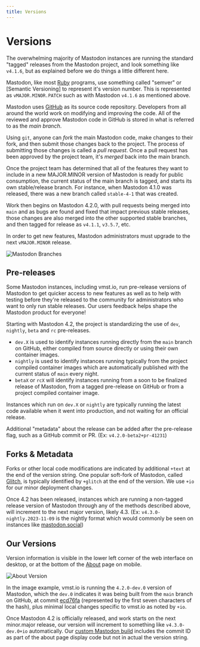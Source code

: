 ```yaml
---
title: Versions
---
```


# Versions

The overwhelming majority of Mastodon instances are running the standard "tagged" releases from the Mastodon project, and look something like `v4.1.6`, but as explained before we do things a little different here.

Mastodon, like most [Ruby](https://www.ruby-lang.org/en/) programs, use something called "semver" or [Semantic Versioning] to represent it's version number.
This is represented as `vMAJOR.MINOR.PATCH` such as with Mastodon `v4.1.6` as mentioned above.

Mastodon uses [GitHub](https://github.com/mastodon/mastodon) as its source code repository.
Developers from all around the world work on modifying and improving the code.
All of the reviewed and approve Mastodon code in GitHub is stored in what is referred to as the _main branch_.

Using `git`, anyone can _fork_ the main Mastodon code, make changes to their fork, and then submit those changes back to the project.
The process of submitting those changes is called a _pull request_.
Once a pull request has been approved by the project team, it's _merged_ back into the main branch.

Once the project team has determined that all of the features they want to include in a new MAJOR.MINOR version of Mastodon is ready for public consumption, the current status of the main branch is tagged, and starts its own stable/release branch.
For instance, when Mastodon 4.1.0 was released, there was a new branch called `stable-4-1` that was created.

Work then begins on Mastodon 4.2.0, with pull requests being merged into `main` and as bugs are found and fixed that impact previous stable releases, those changes are also merged into the other supported stable branches, and then tagged for release as `v4.1.1`, `v3.5.7`, etc.

In order to get new features, Mastodon administrators must upgrade to the next `vMAJOR.MINOR` release.

![Mastodon Branches](/mastodon-main.png)

## Pre-releases

Some Mastodon instances, including vmst.io, run pre-release versions of Mastodon to get quicker access to new features as well as to help with testing before they're released to the community for administrators who want to only run stable releases.
Our users feedback helps shape the Mastodon product for everyone!

Starting with Mastodon 4.2, the project is standardizing the use of `dev`, `nightly`, `beta` and `rc` pre-releases.

- `dev.X` is used to identify instances running directly from the `main` branch on GitHub, either compiled from source directly or using their own container images.
- `nightly` is used to identify instances running typically from the project compiled container images which are automatically published with the current status of `main` every night.
- `betaX` or `rcX` will identify instances running from a soon to be finalized release of Mastodon, from a tagged pre-release on GitHub or from a project compiled container image.

Instances which run on `dev.X` or `nightly` are typically running the latest code available when it went into production, and not waiting for an official release.

Additional "metadata" about the release can be added after the pre-release flag, such as a GitHub commit or PR. (Ex: `v4.2.0-beta2+pr-41231`)

## Forks & Metadata

Forks or other local code modifications are indicated by additional `+text` at the end of the version string.
One popular soft-fork of Mastodon, called [Glitch](https://glitch-soc.github.io/docs/), is typically identified by `+glitch` at the end of the version.
We use `+io` for our minor deployment changes.

Once 4.2 has been released, instances which are running a non-tagged release version of Mastodon through any of the methods described above, will increment to the next major version, likely 4.3. (Ex: `v4.3.0-nightly.2023-11-09` is the nightly format which would commonly be seen on instances like [mastodon.social](https://mastodon.social))

## Our Versions

Version information is visible in the lower left corner of the web interface on desktop, or at the bottom of the [About](https://vmst.io/about) page on mobile.

![About Version](/about.png)

In the image example, vmst.io is running the `4.2.0-dev.0` version of Mastodon, which the `dev.0` indicates it was being built from the `main` branch on GitHub, at commit [ecd76fa](https://github.com/mastodon/mastodon/commit/ecd76fa413e31d4eb26e09fa4b65f8b13bbbb0b7) (represented by the first seven characters of the hash), plus minimal local changes specific to vmst.io as noted by `+io`.

Once Mastodon 4.2 is officially released, and work starts on the next minor.major release, our version will increment to something like `v4.3.0-dev.0+io` automatically.
Our [custom Mastodon build](/infrastructure/source) includes the commit ID as part of the about page display code but not in actual the version string.

